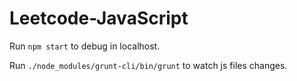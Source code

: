 # Leetcode-JavaScript

Run `npm start` to debug in localhost.

Run `./node_modules/grunt-cli/bin/grunt` to watch js files changes.
